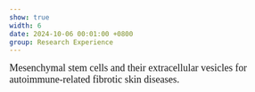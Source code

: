 ```yaml
---
show: true
width: 6
date: 2024-10-06 00:01:00 +0800
group: Research Experience
---
```

<div class="p-4 text-center" style="font-family: 'Times New Roman', Georgia, serif; font-size: 18px;">
    Mesenchymal stem cells and their extracellular vesicles for autoimmune-related fibrotic skin diseases.
</div>
